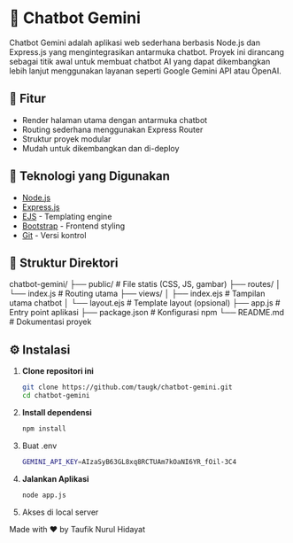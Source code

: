 # 🤖 Chatbot Gemini

Chatbot Gemini adalah aplikasi web sederhana berbasis Node.js dan Express.js yang mengintegrasikan antarmuka chatbot. Proyek ini dirancang sebagai titik awal untuk membuat chatbot AI yang dapat dikembangkan lebih lanjut menggunakan layanan seperti Google Gemini API atau OpenAI.

## 🚀 Fitur

- Render halaman utama dengan antarmuka chatbot
- Routing sederhana menggunakan Express Router
- Struktur proyek modular
- Mudah untuk dikembangkan dan di-deploy

## 🧰 Teknologi yang Digunakan

- [Node.js](https://nodejs.org/)
- [Express.js](https://expressjs.com/)
- [EJS](https://ejs.co/) - Templating engine
- [Bootstrap](https://getbootstrap.com/) - Frontend styling
- [Git](https://git-scm.com/) - Versi kontrol

## 📁 Struktur Direktori

chatbot-gemini/
├── public/ # File statis (CSS, JS, gambar)
├── routes/
│ └── index.js # Routing utama
├── views/
│ ├── index.ejs # Tampilan utama chatbot
│ └── layout.ejs # Template layout (opsional)
├── app.js # Entry point aplikasi
├── package.json # Konfigurasi npm
└── README.md # Dokumentasi proyek


## ⚙️ Instalasi

1. **Clone repositori ini**
   ```bash
   git clone https://github.com/taugk/chatbot-gemini.git
   cd chatbot-gemini
2. **Install dependensi**
   ```bash
   npm install
4. Buat .env
   ```bash
   GEMINI_API_KEY=AIzaSyB63GL8xq8RCTUAm7kOaNI6YR_fOil-3C4
6. **Jalankan Aplikasi**
   ```bash
   node app.js
7. Akses di local server
   
Made with ❤️ by Taufik Nurul Hidayat

